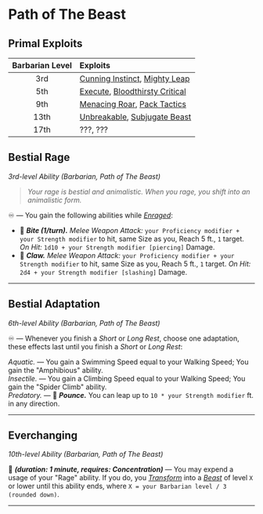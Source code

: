 # Path of The Beast

## Primal Exploits

| Barbarian Level | Exploits                                   |
|:---------------:|:-------------------------------------------|
|       3rd       | [Cunning Instinct][CI], [Mighty Leap][ML]  |
|       5th       | [Execute][EX], [Bloodthirsty Critical][BC] |
|       9th       | [Menacing Roar][MR], [Pack Tactics][PT]    |
|      13th       | [Unbreakable][UB], [Subjugate Beast][SB]   |
|      17th       | ???, ???                                   |

## Bestial Rage
*3rd-level Ability (Barbarian, Path of The Beast)*

> *Your rage is bestial and animalistic. When you rage, you shift into an animalistic form.*

♾️ — You gain the following abilities while [*Enraged*][ENRGD]:
* 🔺 ***Bite (1/turn).*** *Melee Weapon Attack:* `your Proficiency modifier + your Strength modifier` to hit, same Size as you, Reach 5 ft., `1` target. *On Hit:* `1d10 + your Strength modifier [piercing]` Damage.
* 🔺 ***Claw.*** *Melee Weapon Attack:* `your Proficiency modifier + your Strength modifier` to hit, same Size as you, Reach 5 ft., `1` target. *On Hit:* `2d4 + your Strength modifier [slashing]` Damage.

---

## Bestial Adaptation
*6th-level Ability (Barbarian, Path of The Beast)*  

♾️ — Whenever you finish a *Short* or *Long Rest*, choose one adaptation, these effects last until you finish a *Short* or *Long Rest*:

*Aquatic.* — You gain a Swimming Speed equal to your Walking Speed; You gain the "Amphibious" ability.  
*Insectile.* — You gain a Climbing Speed equal to your Walking Speed; You gain the "Spider Climb" ability.  
*Predatory.* — 🔵 ***Pounce.*** You can leap up to `10 * your Strength modifier` ft. in any direction.  

---

## Everchanging
*10th-level Ability (Barbarian, Path of The Beast)*

🔷 ***(duration: 1 minute, requires: Concentration)*** — You may expend a usage of your "Rage" ability. If you do, you [*Transform*][TR] into a [*Beast*][BST] of level `X` or lower until this ability ends, where `X = your Barbarian level / 3 (rounded down)`.

---

<!-- References. -->

<!-- External references. -->

<!-- Primal Exploits -->

<!-- 1st level -->
[CI]: ../../../Exploits/1st%20Level/Cunning%20Instinct.md
[ML]: ../../../Exploits/1st%20Level/Mighty%20Leap.md

<!-- 2nd level -->
[EX]: ../../../Exploits/2nd%20Level/Execute.md
[BC]: ../../../Exploits/2nd%20Level/Bloodthirst%20Cricital.md

<!-- 3rd level -->
[MR]: ../../../Exploits/3rd%20Level/Menacing%20Roar.md
[PT]: ../../../Exploits/3rd%20Level/Pack%20Tactice.md

<!-- 4th level -->
[UB]: ../../../Exploits/4th%20Level/Unbreakable.md
[SB]: ../../../Exploits/4th%20Level/Subjugate%20Beast.md

<!--------------------->

[ENRGD]: ../../../Rules/Conditions/Enraged.md
[TR]: ../../../Rules/Conditions/Transformed.md
[BST]: ../../../Rules/Creatures/Creature%20Types.md

<!----------------->